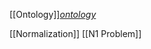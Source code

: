 [[Ontology]]_[ontology](https://en.wikipedia.org/wiki/Ontology_(information_science))_

[[Normalization]]
[[N1 Problem]]